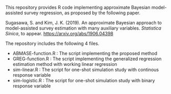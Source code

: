 This repository provides R code implementing approximate Bayesian model-assisted survey regression, as proposed by the following paper.

Sugasawa, S. and Kim, J. K. (2019). An approximate Bayesian approach to model-assisted survey estimation with many auxiliary variables. *Statistica Sinica*, to appear. https://arxiv.org/abs/1906.04398

The repository includes the following 4 files.

* ABMASE-function.R : The script implementing the proposed method
* GREG-function.R : The script implementing the generalized regression estimation method with working linear regression 
* sim-linear.R : The script for one-shot simulation study with continous response variable
* sim-logistic.R : The script for one-shot simulation study with binary response variable 
